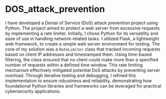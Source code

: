 # DOS_attack_prevention

I have developed a Denial of Service (DoS) attack prevention project using Python. The project aimed to protect a web server from excessive requests by implementing a rate limiter. Initially, I chose Python for its versatility and ease of use in handling network-related tasks. I utilized Flask, a lightweight web framework, to create a simple web server environment for testing. The core of my solution was a `RateLimiter` class that tracked incoming requests based on client IP addresses and timestamped them. Using time-based filtering, the class ensured that no client could make more than a specified number of requests within a defined time window. This rate limiting mechanism effectively mitigated potential DoS attacks by preventing server overload. Through iterative testing and debugging, I refined this implementation to ensure robustness and reliability, demonstrating how foundational Python libraries and frameworks can be leveraged for practical cybersecurity applications.
